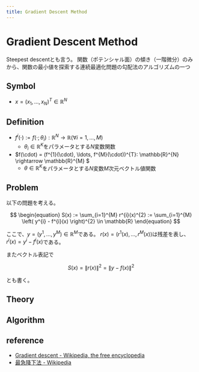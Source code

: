 ```yaml
---
title: Gradient Descent Method
---
```


# Gradient Descent Method
Steepest descentとも言う。
関数（ポテンシャル面）の傾き（一階微分）のみから、関数の最小値を探索する連続最適化問題の勾配法のアルゴリズムの一つ

## Symbol
* $x = (x_{1}, \ldots, x_{N})^{T} \in \mathbb{R}^{N}$

## Definition
* $f^{i}(\cdot) := f(\cdot; \theta_{i}): \mathbb{R}^{N} \rightarrow \mathbb{R} (\forall i = 1, \ldots, M)$
    * $\theta_{i} \in \mathbb{R}^{K}$をパラメータとする$N$変数関数
* $f(\cdot) = (f^{1}(\cdot), \ldots, f^{M}(\cdot))^{T}: \mathbb{R}^{N} \rightarrow \mathbb{R}^{M} $
    * $\theta \in \mathbb{R}^{K}$をパラメータとする$N$変数$M$次元ベクトル値関数

## Problem
以下の問題を考える。

$$
\begin{equation}
    S(x) 
        := \sum_{i=1}^{M} r^{i}(x)^{2}
        := \sum_{i=1}^{M} \left( y^{i} - f^{i}(x) \right)^{2}  \in \mathbb{R}
\end{equation}
$$

ここで、$y = (y^{1}, \ldots, y^{M}) \in \mathbb{R}^{M}$である。
$r(x) = (r^{1}(x), \ldots, r^{M}(x))$は残差を表し、$r^{i}(x) = y^{i} - f^{i}(x)$である。


またベクトル表記で

$$
\begin{equation}
S(x) 
    = \left\| r(x) \right\|^{2}
    = \left\| y - f(x) \right\|^{2}
\end{equation}
$$

とも書く。

## Theory

## Algorithm

## reference
* [Gradient descent - Wikipedia, the free encyclopedia](https://en.wikipedia.org/wiki/Gradient_descent)
* [最急降下法 - Wikipedia](https://ja.wikipedia.org/wiki/%E6%9C%80%E6%80%A5%E9%99%8D%E4%B8%8B%E6%B3%95)

